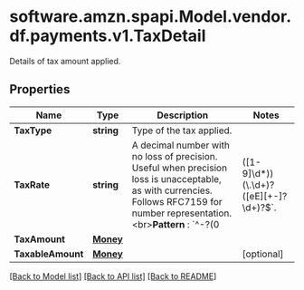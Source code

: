 # software.amzn.spapi.Model.vendor.df.payments.v1.TaxDetail
Details of tax amount applied.

## Properties

Name | Type | Description | Notes
------------ | ------------- | ------------- | -------------
**TaxType** | **string** | Type of the tax applied. | 
**TaxRate** | **string** | A decimal number with no loss of precision. Useful when precision loss is unacceptable, as with currencies. Follows RFC7159 for number representation. &lt;br&gt;**Pattern** : &#x60;^-?(0|([1-9]\\d*))(\\.\\d+)?([eE][+-]?\\d+)?$&#x60;. | [optional] 
**TaxAmount** | [**Money**](Money.md) |  | 
**TaxableAmount** | [**Money**](Money.md) |  | [optional] 

[[Back to Model list]](../README.md#documentation-for-models) [[Back to API list]](../README.md#documentation-for-api-endpoints) [[Back to README]](../README.md)

